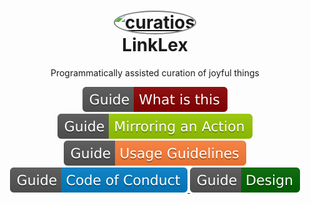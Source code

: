 <h1 align="center">
  <a href="https://github.com/curatios" title="curatios">
    <img alt="curatios" src="https://avatars.githubusercontent.com/u/127061852?s=200&v=4" width="200px" height="200px" style="border-radius: 50%;border: 2px solid gray;" />
  </a>
  <br />
  LinkLex
</h1>

<p align="center">
  Programmatically assisted curation of joyful things 
</p>

<div align="center">
  <a href="https://github.com/vlagopus-actions-cache">
    <img alt="documentation" src="./badges/Guide-What%20is%20this-darkred.svg" />
  </a>
  <a href="https://github.com/vlagopus-actions-cache">
    <img alt="documentation" src="./badges/Guide-Mirroring an Action-green.svg" />
  </a>
  <a href="https://github.com/vlagopus-actions-cache">
    <img alt="documentation" src="./badges/Guide-Usage%20Guidelines-orange.svg" />
  </a>
  <a href="https://github.com/vlagopus-actions-cache">
    <img alt="documentation" src="./badges/Guide-Code%20of%20Conduct-blue.svg" />
  </a>
  <a href="https://github.com/vlagopus-actions-cache">
    <img alt="documentation" src="./badges/Guide-Design-darkgreen.svg" />
  </a>
</div>
